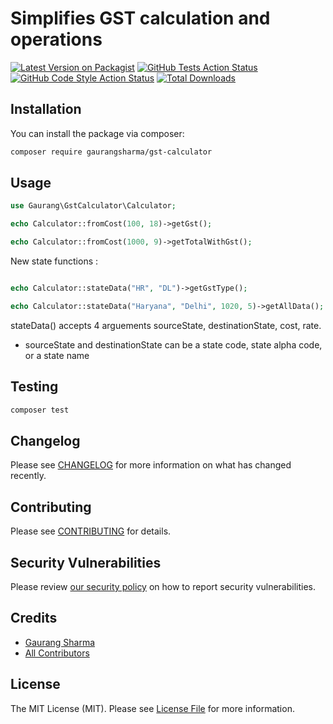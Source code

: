 # Simplifies GST calculation and operations

[![Latest Version on Packagist](https://img.shields.io/packagist/v/gaurangsharma/gst-calculator.svg?style=flat-square)](https://packagist.org/packages/gaurangsharma/gst-calculator)
[![GitHub Tests Action Status](https://img.shields.io/github/workflow/status/gaurang-commits/gst-calculator/Tests?label=tests)](https://github.com/gaurang-commits/gst-calculator/actions?query=workflow%3ATests+branch%3Amaster)
[![GitHub Code Style Action Status](https://img.shields.io/github/workflow/status/gaurang-commits/gst-calculator/Check%20&%20fix%20styling?label=code%20style)](https://github.com/gaurang-commits/gst-calculator/actions?query=workflow%3A"Check+%26+fix+styling"+branch%3Amaster)
[![Total Downloads](https://img.shields.io/packagist/dt/gaurangsharma/gst-calculator.svg?style=flat-square)](https://packagist.org/packages/gaurangsharma/gst-calculator)

## Installation

You can install the package via composer:

```bash
composer require gaurangsharma/gst-calculator
```

## Usage

```php
use Gaurang\GstCalculator\Calculator;

echo Calculator::fromCost(100, 18)->getGst();

echo Calculator::fromCost(1000, 9)->getTotalWithGst();

```
New state functions :
```php

echo Calculator::stateData("HR", "DL")->getGstType();

echo Calculator::stateData("Haryana", "Delhi", 1020, 5)->getAllData();

```
stateData() accepts 4 arguements sourceState, destinationState, cost, rate.
* sourceState and destinationState can be a state code, state alpha code, or a state name


## Testing

```bash
composer test
```

## Changelog

Please see [CHANGELOG](CHANGELOG.md) for more information on what has changed recently.

## Contributing

Please see [CONTRIBUTING](.github/CONTRIBUTING.md) for details.

## Security Vulnerabilities

Please review [our security policy](../../security/policy) on how to report security vulnerabilities.

## Credits

- [Gaurang Sharma](https://github.com/gaurang-commits)
- [All Contributors](../../contributors)

## License

The MIT License (MIT). Please see [License File](LICENSE.md) for more information.
